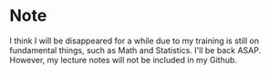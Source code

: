 # Note

I think I will be disappeared for a while due to my training is still on fundamental things, such as Math and Statistics. I'll be back ASAP. However, my lecture notes will not be included in my Github.